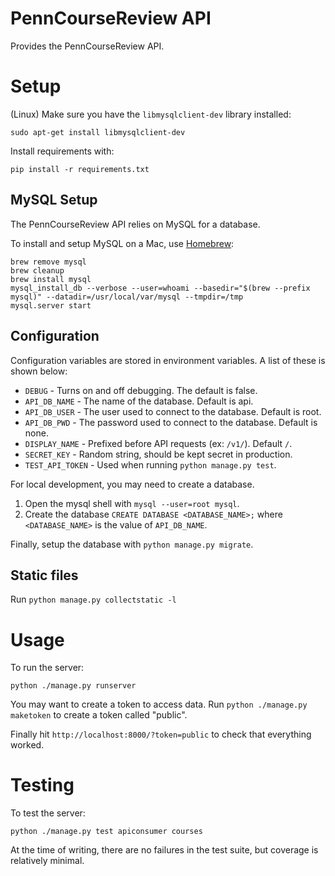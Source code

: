 
# PennCourseReview API

Provides the PennCourseReview API.

# Setup

(Linux) Make sure you have the `libmysqlclient-dev` library installed:

```
sudo apt-get install libmysqlclient-dev
```

Install requirements with:

```
pip install -r requirements.txt
```

## MySQL Setup

The PennCourseReview API relies on MySQL for a database.

To install and setup MySQL on a Mac, use [Homebrew][1]:

```
brew remove mysql
brew cleanup
brew install mysql
mysql_install_db --verbose --user=whoami --basedir="$(brew --prefix mysql)" --datadir=/usr/local/var/mysql --tmpdir=/tmp
mysql.server start
```

## Configuration

Configuration variables are stored in environment variables. A list of these is shown below:

- `DEBUG` - Turns on and off debugging. The default is false.
- `API_DB_NAME` - The name of the database. Default is api.
- `API_DB_USER` - The user used to connect to the database. Default is root.
- `API_DB_PWD` - The password used to connect to the database. Default is none.
- `DISPLAY_NAME` - Prefixed before API requests (ex: `/v1/`). Default `/`.
- `SECRET_KEY` - Random string, should be kept secret in production.
- `TEST_API_TOKEN` - Used when running `python manage.py test`.

For local development, you may need to create a database.

1. Open the mysql shell with `mysql --user=root mysql`.
2. Create the database `CREATE DATABASE <DATABASE_NAME>;` where `<DATABASE_NAME>` is the value of `API_DB_NAME`.

Finally, setup the database with `python manage.py migrate`.

## Static files

Run `python manage.py collectstatic -l`

# Usage

To run the server:

```
python ./manage.py runserver
```

You may want to create a token to access data. Run `python ./manage.py maketoken` to create a token called "public".

Finally hit `http://localhost:8000/?token=public` to check that everything worked.

[1]: http://brew.sh/

# Testing

To test the server:

```
python ./manage.py test apiconsumer courses
```

At the time of writing, there are no failures in the test suite, but coverage is
relatively minimal.
